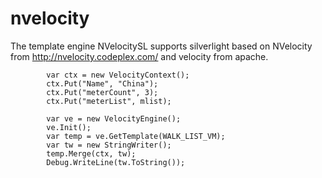 # nvelocity
The template engine NVelocitySL supports silverlight based on NVelocity from http://nvelocity.codeplex.com/ and velocity from apache.


            var ctx = new VelocityContext();
            ctx.Put("Name", "China");
            ctx.Put("meterCount", 3);
            ctx.Put("meterList", mlist);

            var ve = new VelocityEngine();
            ve.Init();
            var temp = ve.GetTemplate(WALK_LIST_VM);
            var tw = new StringWriter();
            temp.Merge(ctx, tw);
            Debug.WriteLine(tw.ToString());
